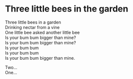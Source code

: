 # Three little bees in the garden


Three  little bees in a garden  
Drinking  nectar from a vine  
One little bee asked another little bee  
Is your bum bum bigger than mine?  
Is your bum bum bigger than mine?  
Is your bum bum  
Is your bum bum  
Is your bum bum bigger than mine. 

Two...  
One... 



